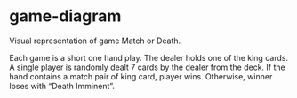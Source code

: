 game-diagram
============

Visual representation of game Match or Death.

Each game is a short one hand play.
The dealer holds one of the king cards.
A single player is randomly dealt 7 cards by the dealer from the deck. 
If the hand contains a match pair of king card, player wins. 
Otherwise, winner loses with “Death Imminent”.
